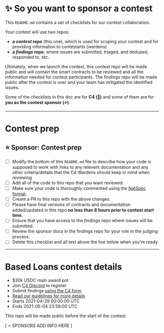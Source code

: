 # ✨ So you want to sponsor a contest

This `README.md` contains a set of checklists for our contest collaboration.

Your contest will use two repos: 
- **a _contest_ repo** (this one), which is used for scoping your contest and for providing information to contestants (wardens)
- **a _findings_ repo**, where issues are submitted, triaged, and deduped, responded to, etc.

Ultimately, when we launch the contest, this contest repo will be made public and will contain the smart contracts to be reviewed and all the information needed for contest participants. The findings repo will be made public after the contest is over and your team has mitigated the identified issues.

Some of the checklists in this doc are for **C4 (🐺)** and some of them are for **you as the contest sponsor (⭐️)**.

---

# Contest prep

## ⭐️ Sponsor: Contest prep
- [ ] Modify the bottom of this `README.md` file to describe how your code is supposed to work with links to any relevent documentation and any other criteria/details that the C4 Wardens should keep in mind when reviewing
- [ ] Add all of the code to this repo that you want reviewed.
- [ ] Make sure your code is thoroughly commented using the [NatSpec format](https://docs.soliditylang.org/en/v0.5.10/natspec-format.html#natspec-format).
- [ ] Create a PR to this repo with the above changes.
- [ ] Please have final versions of contracts and documentation added/updated in this repo **no less than 8 hours prior to contest start time.**
- [ ] Ensure that you have access to the _findings_ repo where issues will be submitted.
- [ ] Review the sponsor docs in the findings repo for your role in the judging process.
- [ ] Delete this checklist and all text above the line below when you're ready.

---

# Based Loans contest details
- $30k USDC main award pot
- Join [C4 Discord](https://discord.gg/EY5dvm3evD) to register
- Submit findings [using the C4 form](https://c4-basedloans.netlify.app/)
- [Read our guidelines for more details](https://code423n4.com/compete)
- Starts 2021-04-29 00:00:00 UTC
- Ends 2021-05-04 23:59:00 UTC

This repo will be made public before the start of the contest.

[ ⭐️ SPONSORS ADD INFO HERE ]
